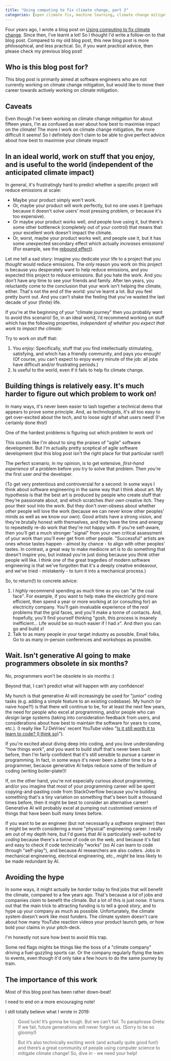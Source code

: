 ```yaml
---
title: "Using computing to fix climate change, part 2"
categories: [open climate fix, machine learning, climate change mitigation, software engineering]
---
```


Four years ago, I wrote a blog post on [Using computing to fix climate change](2019-10-03-using-computing-to-fix-climate-change). Since then, I've learnt a lot! So I thought I'd write a follow-on to that blog post. Compared to my old blog post, this new blog post is more philosophical, and less practical. So, if you want practical advice, then please check my previous blog post!

## Who is this blog post for?

This blog post is primarily aimed at software engineers who are not currently working on climate change mitigation, but would like to move their career towards actively working on climate mitigation. 

## Caveats

Even though I've been working on climate change mitigation for about fifteen years, I'm as confused as ever about how best to maximise impact on the climate! The more I work on climate change mitigation, the more difficult it seems! So I definitely don't claim to be able to give perfect advice about how best to maximise your climate impact!

## In an ideal world, work on stuff that you enjoy, and is useful to the world (independent of the anticipated climate impact)

In general, it's frustratingly hard to predict whether a specific project will reduce emissions at scale:

- Maybe your product simply won't work.
- Or, maybe your product will work perfectly, but no one uses it (perhaps because it doesn't solve users' most pressing problem, or because it's too expensive). 
- Or maybe your product works well, _and_ people love using it, but there's some other bottleneck (completely out of your control) that means that your excellent work doesn't impact the climate.
- Or, worst, maybe your product works well, and people use it, but it has some unexpected secondary effect which actually _increases_ emissions! (For example, see the [rebound effect](https://en.wikipedia.org/wiki/Rebound_effect_(conservation))).

Let me tell a sad story: Imagine you dedicate your life to a project that you _thought_ would reduce emissions. The _only_ reason you work on this project is because you desperately want to help reduce emissions, and you expected this project to reduce emissions. But you hate the work. And you don't have any time to see your friends and family. After ten years, you reluctantly come to the conclusion that your work isn't helping the climate, either. That's not the end of the world: you've learnt a lot. But you feel pretty burnt out. And you can't shake the feeling that you've wasted the last decade of your (finite) life.

If you're at the beginning of your "climate journey" then you probably want to avoid this scenario! So, in an ideal world, I’d recommend working on stuff which has the following properties, _independent of whether you expect that work to impact the climate_:

Try to work on stuff that:

1. You _enjoy_: Specifically, stuff that you find intellectually stimulating, satisfying, and which has a friendly community, and pays you enough! (Of course, you can't expect to enjoy every minute of the job: all jobs have difficult and/or frustrating periods.)
2. Is useful to the world, even if it fails to help fix climate change.

## Building things is relatively easy. It's much harder to figure out which problem to work on!

In many ways, it's never been easier to lash together a technical demo that appears to prove some principle. And, as technologists, it's all too easy to get over-excited about the _tech_, and to loose sight of what users need! (I've certainly done this!)

One of the hardest problems is figuring out which problem to work on!

This sounds like I'm about to sing the praises of "agile" software development. But I'm actually pretty sceptical of agile software development (but this blog post isn't the right place for that particular rant!)

The perfect scenario, in my opinion, is to get extensive, _first-hand experience_ of a problem before you try to solve that problem. Then _you're_ the first user _and_ the developer.

(To get very pretentious and controversial for a second: In some ways I think about software engineering in the same way that I think about art. My hypothesis is that the best art is produced by people who create stuff that they're passionate about, and which scratches _their own_ creative itch. They pour their soul into the work. But they don't over-obsess about whether _other_ people will love the work (because we can never know other peoples' minds as well as we know our own). Good artists have a strong vision, and they're brutally honest with themselves, and they have the time and energy to repeatedly re-do work that they're not happy with. If you're self-aware, then you'll get a much stronger "signal" from your own critical assessment of your work than you'll ever get from other people. "Successful" artists are ones whose tastes happen - almost by chance - to align with other peoples' tastes. In contrast, a great way to make mediocre art is to do something that doesn't inspire you, but instead you're just doing because you _think_ other people will like. I think one of the great tragedies of modern software engineering is that we've forgotten that it's a deeply creative endeavour, and we've tried - mistakenly - to turn it into a mechanical process.)

So, to return(!) to concrete advice:

1. I _highly_ recommend spending as much time as you can "at the coal face". For example, if you want to help make the electricity grid more efficient, then spend a year or more working at (or consulting for) an electricity company. You'll gain invaluable experience of the _real_ problems that the grid faces, and you'll make a tonne of contacts. And, hopefully, you'll find yourself thinking "gosh, this process is insanely inefficient... Life would be so much easier if I had _x_". And _then_ you can go and build _x_!
2. Talk to as many people in your target industry as possible. Email folks. Go to as many in-person conferences and workshops as possible.

## Wait. Isn't generative AI going to make programmers obsolete in six months?

No, programmers won't be obsolete in six months :)

Beyond that, I can't predict what will happen with any confidence!

My hunch is that generative AI will increasingly be used for "junior" coding tasks (e.g. adding a simple feature to an existing codebase). My hunch (or naive hope?!) is that there will continue to be, for at least the next few years, the need for people who excel at programming, and/or people who can _design_ large systems (taking into consideration feedback from users, and considerations about how best to maintain the software for years to come, etc.). (I really like TJ DeVries' recent YouTube video "[Is it still worth it to learn to code? (I think so)](https://www.youtube.com/watch?v=JMK_30jeGww)").

If you're excited about diving deep into coding, and you love understanding "how things work", and you want to build stuff that's never been built before, then I'm fairly confident that it's still sensible to pursue a career in programming. In fact, in some ways it's never been a _better_ time to be a programmer, because generative AI helps reduce some of the tedium of coding (writing boiler-plate!)!

If, on the other hand, you're not especially curious about programming, and/or you imagine that most of your programming career will be spent copying-and-pasting code from StackOverflow because you're building something that's a tiny variation on something that's been built a thousand times before, then it might be best to consider an alternative career! Generative AI will probably excel at pumping out customised versions of things that have been built many times before.

If you want to be an engineer (but not necessarily a _software_ engineer) then it might be worth considering a more "physical" engineering career. I really am out of my depth here, but I'd guess that AI is particularly well-suited to _coding_ because there's a tonne of code on the web, and because it's fast and easy to check if code technically "works" (so AI can learn to code through "self-play"), and because AI researchers are also coders. Jobs in mechanical engineering, electrical engineering, etc., _might_ be less likely to be made redundant by AI.

## Avoiding the hype

In some ways, it might actually be _harder_ today to find jobs that will benefit the climate, compared to a few years ago. That's because a _lot_ of jobs and companies _claim_ to benefit the climate. But a lot of this is just noise. It turns out that the main trick to attracting funding is to tell a good _story_, and to hype up your company as much as possible. Unfortunately, the climate system doesn't work like most funders. The climate system doesn't care about how many YouTube reaction videos your product launch gets, or how bold your claims in your pitch-deck.

I'm honestly not sure how best to avoid this trap.

Some red flags mights be things like the boss of a "climate company" driving a fuel-guzzling sports car. Or the company regularly flying the team to events, even though it'd only take a few hours to do the same journey by train.

## The importance of this work

Most of this blog post has been rather down-beat!

I need to end on a more encouraging note!

I still totally believe what I wrote in 2019:

> Good luck! It’s gonna be tough. But we can’t fail. To paraphrase Greta: If we fail, future generations will never forgive us. (Sorry to be so gloomy!)
>
> But it’s also technically exciting work (and actually quite good fun!) and there’s a great community of people using computer science to mitigate climate change! So, dive in - we need your help!

